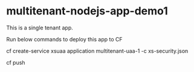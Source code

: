 # multitenant-nodejs-app-demo1

This is a single tenant app.

Run below commands to deploy this app to CF

cf create-service xsuaa application multitenant-uaa-1 -c xs-security.json

cf push

